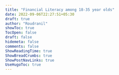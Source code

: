 ```yaml
---
title: "Financial Literacy among 18-35 year olds"
date: 2022-09-06T22:27:51+05:30
draft: true
author: "Roudranil"
showToc: true
TocOpen: false
draft: false
hidemeta: false
comments: false
ShowReadingTime: true
ShowBreadCrumbs: true
ShowPostNavLinks: true
UseHugoToc: true
---
```

